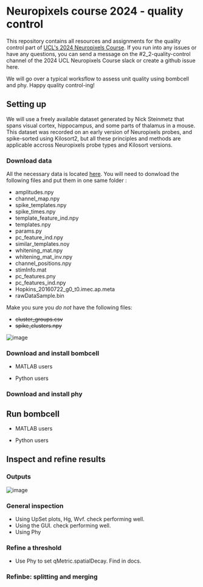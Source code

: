 # Neuropixels course 2024 - quality control

This repository contains all resources and assignments for the quality control part of [UCL's 2024 Neuropixels Course](https://www.ucl.ac.uk/neuropixels/training/2024-neuropixels-course). If you run into any issues or have any questions, you can send a message on the #2_2-quality-control channel of the 2024 UCL Neuropixels Course slack or create a github issue here. 

We will go over a typical worksflow to assess unit quality using bombcell and phy. Happy quality control-ing! 

## Setting up 
We will use a freely available dataset generated by Nick Steinmetz that spans visual cortex, hippocampus, and some parts of thalamus in a mouse. This dataset was recorded on an early version of Neuropixels probes, and spike-sorted using Kilosort2, but all these principles and methods are applicable accross Neuropixels probe types and Kilosort versions. 

### Download data
All the necessary data is located [here](https://rdr.ucl.ac.uk/articles/dataset/Recording_with_a_Neuropixels_probe/25232962/1). You will need to donwload the following files and put them in one same folder : 

- amplitudes.npy
- channel_map.npy
- spike_templates.npy
- spike_times.npy
- template_feature_ind.npy
- templates.npy
- params.py
- pc_feature_ind.npy
- similar_templates.noy
- whitening_mat.npy
- whitening_mat_inv.npy
- channel_positions.npy
- stimInfo.mat
- pc_features.pny
- pc_features_ind.npy
- Hopkins_20160722_g0_t0.imec.ap.meta
- rawDataSample.bin
  
Make you sure you *do not* have the following files:     
- ~~cluster_groups.csv~~
- ~~spike_clusters.npy~~

![image](https://github.com/user-attachments/assets/e3c054d4-7fdc-4843-842c-526c4911c986)

### Download and install bombcell
- MATLAB users

- Python users 
### Download and install phy

## Run bombcell 
- MATLAB users

- Python users 
## Inspect and refine results 
### Outputs 
![image](https://github.com/user-attachments/assets/5a406f67-96b7-4a26-bec8-550eb676106e)

### General inspection
- Using UpSet plots, Hg, Wvf. check performing well. 
- Using the GUI. check performing well. 
- Using Phy
### Refine a threshold
- Use Phy to set qMetric.spatialDecay. Find in docs.
### Refinbe: splitting and merging 
